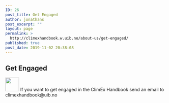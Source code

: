```yaml
---
ID: 26
post_title: Get Engaged
author: jonathans
post_excerpt: ""
layout: page
permalink: >
  http://climexhandbook.w.uib.no/about-us/get-engaged/
published: true
post_date: 2019-11-02 20:38:08
---
```

<h2>Get Engaged</h2>
<img class="alignnone wp-image-772" src="http://climexhandbook.w.uib.no/files/2019/11/341580_email_256x256.png" alt="" width="43" height="43" /> If you want to get engaged in the ClimEx Handbook send an email to climexhandbook@uib.no
